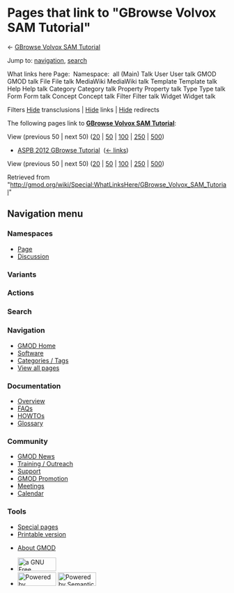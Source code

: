 <div id="mw-page-base" class="noprint">

</div>

<div id="mw-head-base" class="noprint">

</div>

<div id="content" class="mw-body" role="main">

<span id="top"></span>

<div id="mw-js-message" style="display:none;">

</div>



# <span dir="auto">Pages that link to "GBrowse Volvox SAM Tutorial"</span>

<div id="bodyContent">

<div id="contentSub">

← [GBrowse Volvox SAM
Tutorial](/wiki/GBrowse_Volvox_SAM_Tutorial "GBrowse Volvox SAM Tutorial")

</div>

<div id="jump-to-nav" class="mw-jump">

Jump to: [navigation](#mw-navigation), [search](#p-search)

</div>

<div id="mw-content-text">

What links here Page:  Namespace:  all (Main) Talk User User talk GMOD
GMOD talk File File talk MediaWiki MediaWiki talk Template Template talk
Help Help talk Category Category talk Property Property talk Type Type
talk Form Form talk Concept Concept talk Filter Filter talk Widget
Widget talk

Filters
[Hide](/mediawiki/index.php?title=Special:WhatLinksHere/GBrowse_Volvox_SAM_Tutorial&hidetrans=1 "Special:WhatLinksHere/GBrowse Volvox SAM Tutorial")
transclusions \|
[Hide](/mediawiki/index.php?title=Special:WhatLinksHere/GBrowse_Volvox_SAM_Tutorial&hidelinks=1 "Special:WhatLinksHere/GBrowse Volvox SAM Tutorial")
links \|
[Hide](/mediawiki/index.php?title=Special:WhatLinksHere/GBrowse_Volvox_SAM_Tutorial&hideredirs=1 "Special:WhatLinksHere/GBrowse Volvox SAM Tutorial")
redirects

The following pages link to **[GBrowse Volvox SAM
Tutorial](/wiki/GBrowse_Volvox_SAM_Tutorial "GBrowse Volvox SAM Tutorial")**:

View (previous 50 \| next 50)
([20](/mediawiki/index.php?title=Special:WhatLinksHere/GBrowse_Volvox_SAM_Tutorial&limit=20 "Special:WhatLinksHere/GBrowse Volvox SAM Tutorial")
\|
[50](/mediawiki/index.php?title=Special:WhatLinksHere/GBrowse_Volvox_SAM_Tutorial&limit=50 "Special:WhatLinksHere/GBrowse Volvox SAM Tutorial")
\|
[100](/mediawiki/index.php?title=Special:WhatLinksHere/GBrowse_Volvox_SAM_Tutorial&limit=100 "Special:WhatLinksHere/GBrowse Volvox SAM Tutorial")
\|
[250](/mediawiki/index.php?title=Special:WhatLinksHere/GBrowse_Volvox_SAM_Tutorial&limit=250 "Special:WhatLinksHere/GBrowse Volvox SAM Tutorial")
\|
[500](/mediawiki/index.php?title=Special:WhatLinksHere/GBrowse_Volvox_SAM_Tutorial&limit=500 "Special:WhatLinksHere/GBrowse Volvox SAM Tutorial"))

- [ASPB 2012 GBrowse
  Tutorial](/wiki/ASPB_2012_GBrowse_Tutorial "ASPB 2012 GBrowse Tutorial")
  ‎ <span class="mw-whatlinkshere-tools">([←
  links](/mediawiki/index.php?title=Special:WhatLinksHere&target=ASPB+2012+GBrowse+Tutorial "Special:WhatLinksHere"))</span>

View (previous 50 \| next 50)
([20](/mediawiki/index.php?title=Special:WhatLinksHere/GBrowse_Volvox_SAM_Tutorial&limit=20 "Special:WhatLinksHere/GBrowse Volvox SAM Tutorial")
\|
[50](/mediawiki/index.php?title=Special:WhatLinksHere/GBrowse_Volvox_SAM_Tutorial&limit=50 "Special:WhatLinksHere/GBrowse Volvox SAM Tutorial")
\|
[100](/mediawiki/index.php?title=Special:WhatLinksHere/GBrowse_Volvox_SAM_Tutorial&limit=100 "Special:WhatLinksHere/GBrowse Volvox SAM Tutorial")
\|
[250](/mediawiki/index.php?title=Special:WhatLinksHere/GBrowse_Volvox_SAM_Tutorial&limit=250 "Special:WhatLinksHere/GBrowse Volvox SAM Tutorial")
\|
[500](/mediawiki/index.php?title=Special:WhatLinksHere/GBrowse_Volvox_SAM_Tutorial&limit=500 "Special:WhatLinksHere/GBrowse Volvox SAM Tutorial"))

</div>

<div class="printfooter">

Retrieved from
"<http://gmod.org/wiki/Special:WhatLinksHere/GBrowse_Volvox_SAM_Tutorial>"

</div>

<div id="catlinks" class="catlinks catlinks-allhidden">

</div>

<div class="visualClear">

</div>

</div>

</div>

<div id="mw-navigation">

## Navigation menu

<div id="mw-head">



<div id="left-navigation">

<div id="p-namespaces" class="vectorTabs" role="navigation"
aria-labelledby="p-namespaces-label">

### Namespaces

- <span id="ca-nstab-main"><a href="/wiki/GBrowse_Volvox_SAM_Tutorial" accesskey="c"
  title="View the content page [c]">Page</a></span>
- <span id="ca-talk"><a
  href="/mediawiki/index.php?title=Talk:GBrowse_Volvox_SAM_Tutorial&amp;action=edit&amp;redlink=1"
  accesskey="t"
  title="Discussion about the content page [t]">Discussion</a></span>

</div>

<div id="p-variants" class="vectorMenu emptyPortlet" role="navigation"
aria-labelledby="p-variants-label">

### 

### Variants[](#)

<div class="menu">

</div>

</div>

</div>

<div id="right-navigation">



<div id="p-cactions" class="vectorMenu emptyPortlet" role="navigation"
aria-labelledby="p-cactions-label">

### Actions[](#)

<div class="menu">

</div>

</div>

<div id="p-search" role="search">

### Search

<div id="simpleSearch">

</div>

</div>

</div>

</div>

<div id="mw-panel">

<div id="p-logo" role="banner">

<a href="/wiki/Main_Page"
style="background-image: url(http://gmod.org/images/GMOD-cogs.png);"
title="Visit the main page"></a>

</div>

<div id="p-Navigation" class="portal" role="navigation"
aria-labelledby="p-Navigation-label">

### Navigation

<div class="body">

- <span id="n-GMOD-Home">[GMOD Home](/wiki/Main_Page)</span>
- <span id="n-Software">[Software](/wiki/GMOD_Components)</span>
- <span id="n-Categories-.2F-Tags">[Categories /
  Tags](/wiki/Categories)</span>
- <span id="n-View-all-pages">[View all
  pages](/wiki/Special:AllPages)</span>

</div>

</div>

<div id="p-Documentation" class="portal" role="navigation"
aria-labelledby="p-Documentation-label">

### Documentation

<div class="body">

- <span id="n-Overview">[Overview](/wiki/Overview)</span>
- <span id="n-FAQs">[FAQs](/wiki/Category:FAQ)</span>
- <span id="n-HOWTOs">[HOWTOs](/wiki/Category:HOWTO)</span>
- <span id="n-Glossary">[Glossary](/wiki/Glossary)</span>

</div>

</div>

<div id="p-Community" class="portal" role="navigation"
aria-labelledby="p-Community-label">

### Community

<div class="body">

- <span id="n-GMOD-News">[GMOD News](/wiki/GMOD_News)</span>
- <span id="n-Training-.2F-Outreach">[Training /
  Outreach](/wiki/Training_and_Outreach)</span>
- <span id="n-Support">[Support](/wiki/Support)</span>
- <span id="n-GMOD-Promotion">[GMOD
  Promotion](/wiki/GMOD_Promotion)</span>
- <span id="n-Meetings">[Meetings](/wiki/Meetings)</span>
- <span id="n-Calendar">[Calendar](/wiki/Calendar)</span>

</div>

</div>

<div id="p-tb" class="portal" role="navigation"
aria-labelledby="p-tb-label">

### Tools

<div class="body">

- <span id="t-specialpages"><a href="/wiki/Special:SpecialPages" accesskey="q"
  title="A list of all special pages [q]">Special pages</a></span>
- <span id="t-print"><a
  href="/mediawiki/index.php?title=Special:WhatLinksHere/GBrowse_Volvox_SAM_Tutorial&amp;printable=yes"
  rel="alternate" accesskey="p"
  title="Printable version of this page [p]">Printable version</a></span>

</div>

</div>

</div>

</div>

<div id="footer" role="contentinfo">

- <span id="footer-places-about">[About
  GMOD](/wiki/GMOD:About "GMOD:About")</span>

<!-- -->

- <span id="footer-copyrightico">[<img src="http://www.gnu.org/graphics/gfdl-logo-small.png" width="88"
  height="31" alt="a GNU Free Documentation License" />](http://www.gnu.org/licenses/fdl-1.3.html)</span>
- <span id="footer-poweredbyico">[<img src="/mediawiki/skins/common/images/poweredby_mediawiki_88x31.png"
  width="88" height="31" alt="Powered by MediaWiki" />](//www.mediawiki.org/)
  [<img
  src="/mediawiki/extensions/SemanticMediaWiki/includes/../resources/images/smw_button.png"
  width="88" height="31" alt="Powered by Semantic MediaWiki" />](https://www.semantic-mediawiki.org/wiki/Semantic_MediaWiki)</span>

<div style="clear:both">

</div>

</div>
